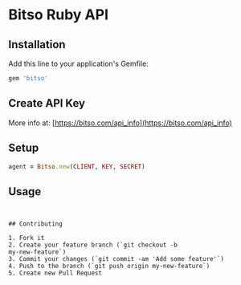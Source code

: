 # Bitso Ruby API


## Installation

Add this line to your application's Gemfile:

```ruby
gem 'bitso'
```

## Create API Key

More info at: [https://bitso.com/api_info](https://bitso.com/api_info)

## Setup

```ruby
agent = Bitso.new(CLIENT, KEY, SECRET)
```

## Usage

```


## Contributing

1. Fork it
2. Create your feature branch (`git checkout -b
my-new-feature`)
3. Commit your changes (`git commit -am 'Add some feature'`)
4. Push to the branch (`git push origin my-new-feature`)
5. Create new Pull Request
